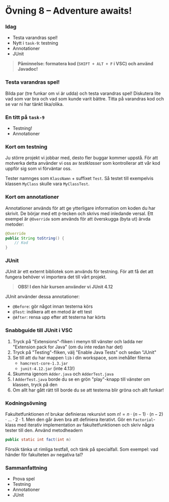 # **Övning 8 – Adventure awaits!**

### **Idag**
* Testa varandras spel!
* Nytt i `task-9`: testning
* Annotationer
* JUnit

> **Påminnelse: formatera kod (`SHIFT + ALT + F` i VSC) och använd Javadoc!**

### **Testa varandras spel!**
Bilda par (tre funkar om vi är udda) och testa varandras spel! Diskutera lite vad som var bra och vad som kunde varit bättre. Titta på varandras kod och se var ni har tänkt lika/olika.

### **En titt på `task-9`**
* Testning!
* Annotationer

### **Kort om testning**
Ju större projekt vi jobbar med, desto fler buggar kommer uppstå. För att motverka detta använder vi oss av *testklasser* som kontrollerar att vår kod uppför sig som vi förväntar oss.

Tester namnges som `KlassNamn` + suffixet `Test`. Så testet till exempelvis klassen `MyClass` skulle vara `MyClassTest`.

### **Kort om annotationer**
Annotationer används för att ge ytterligare information om koden du har skrivit. De börjar med ett `@`-tecken och skrivs med inledande versal. Ett exempel är `@Override` som används för att överskugga (byta ut) ärvda metoder:

```java
@Override
public String toString() {
    // Kod    
}
```

### **JUnit**
JUnit är ett externt bibliotek som används för testning. För att få det att fungera behöver vi importera det till vårt projekt. 

> **OBS! I den här kursen använder vi JUnit 4.12**

JUnit använder dessa annotationer:

* `@Before`: gör något innan testerna körs
* `@Test`: indikera att en metod är ett test
* `@After`: rensa upp efter att testerna har körts

### **Snabbguide till JUnit i VSC**
1. Tryck på "Extensions"-fliken i menyn till vänster och ladda ner "Extension pack for Java" (om du inte redan har det)
1. Tryck på "Testing"-fliken, välj "Enable Java Tests" och sedan "JUnit"
1. Se till att du har mappen `lib` i din workspace, som inehåller filerna
    - `hamcrest-core-1.3.jar`
    - `junit-4.12.jar` (inte 4.13!)
1. Skumma igenom `Adder.java` och `AdderTest.java`
1. I `AdderTest.java` borde du se en grön "play"-knapp till vänster om klassen, tryck på den
1. Om allt har gått rätt till borde du se att testerna blir gröna och allt funkar!

### **Kodningsövning**
Fakultetfunktionen $n!$ brukar definieras rekursivt som
$n!=n\cdot(n-1)\cdot(n-2)\cdot \ldots \cdot 2 \cdot 1$. Men den går även bra att definiera iterativt. Gör en `Factorial`-klass med iterativ implementation av fakultetfunktionen och skriv några tester till den. Använd metodheadern

```java
public static int fact(int n)
```

Försök tänka ut rimliga testfall, och tänk på specialfall. Som exempel: vad händer för fakulteten av negativa tal?

### **Sammanfattning**
* Prova spel
* Testning
* Annotationer
* JUnit
